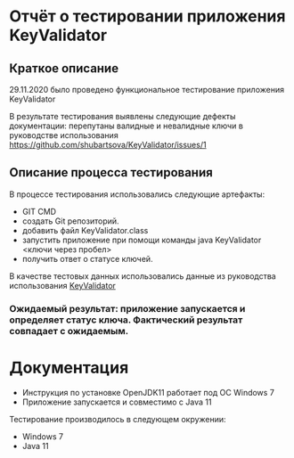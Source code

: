 
# Отчёт о тестировании приложения KeyValidator

## Краткое описание

29.11.2020  было проведено функциональное тестирование приложения KeyValidator

В результате тестирования выявлены следующие дефекты документации: перепутаны валидные и невалидные ключи в руководстве использования https://github.com/shubartsova/KeyValidator/issues/1

## Описание процесса тестирования

В процессе тестирования использовались следующие артефакты:

* GIT CMD
* создать Git репозиторий.
* добавить файл KeyValidator.class
* запустить приложение при помощи команды java KeyValidator <ключи через пробел>
* получить ответ о статусе ключей. 

В качестве тестовых данных использовались данные из руководства использования  [KeyValidator](https://github.com/netology-code/javaqa-homeworks/blob/master/intro/user-manual.md#%D1%80%D1%83%D0%BA%D0%BE%D0%B2%D0%BE%D0%B4%D1%81%D1%82%D0%B2%D0%BE-%D0%B8%D1%81%D0%BF%D0%BE%D0%BB%D1%8C%D0%B7%D0%BE%D0%B2%D0%B0%D0%BD%D0%B8%D1%8F-keyvalidator)

### Ожидаемый результат: приложение запускается и определяет статус ключа. Фактический результат совпадает с ожидаемым.
# Документация
* Инструкция по установке OpenJDK11 работает под ОС Windows 7
* Приложение запускается и совместимо с Java 11

Тестирование производилось в следующем окружении:
* Windows 7
* Java 11

